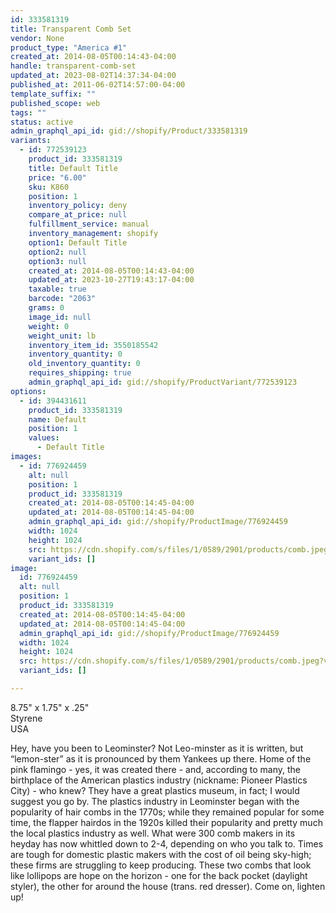```yaml
---
id: 333581319
title: Transparent Comb Set
vendor: None
product_type: "America #1"
created_at: 2014-08-05T00:14:43-04:00
handle: transparent-comb-set
updated_at: 2023-08-02T14:37:34-04:00
published_at: 2011-06-02T14:57:00-04:00
template_suffix: ""
published_scope: web
tags: ""
status: active
admin_graphql_api_id: gid://shopify/Product/333581319
variants:
  - id: 772539123
    product_id: 333581319
    title: Default Title
    price: "6.00"
    sku: K860
    position: 1
    inventory_policy: deny
    compare_at_price: null
    fulfillment_service: manual
    inventory_management: shopify
    option1: Default Title
    option2: null
    option3: null
    created_at: 2014-08-05T00:14:43-04:00
    updated_at: 2023-10-27T19:43:17-04:00
    taxable: true
    barcode: "2063"
    grams: 0
    image_id: null
    weight: 0
    weight_unit: lb
    inventory_item_id: 3550185542
    inventory_quantity: 0
    old_inventory_quantity: 0
    requires_shipping: true
    admin_graphql_api_id: gid://shopify/ProductVariant/772539123
options:
  - id: 394431611
    product_id: 333581319
    name: Default
    position: 1
    values:
      - Default Title
images:
  - id: 776924459
    alt: null
    position: 1
    product_id: 333581319
    created_at: 2014-08-05T00:14:45-04:00
    updated_at: 2014-08-05T00:14:45-04:00
    admin_graphql_api_id: gid://shopify/ProductImage/776924459
    width: 1024
    height: 1024
    src: https://cdn.shopify.com/s/files/1/0589/2901/products/comb.jpeg?v=1407212085
    variant_ids: []
image:
  id: 776924459
  alt: null
  position: 1
  product_id: 333581319
  created_at: 2014-08-05T00:14:45-04:00
  updated_at: 2014-08-05T00:14:45-04:00
  admin_graphql_api_id: gid://shopify/ProductImage/776924459
  width: 1024
  height: 1024
  src: https://cdn.shopify.com/s/files/1/0589/2901/products/comb.jpeg?v=1407212085
  variant_ids: []

---
```


8.75" x 1.75" x .25"  
Styrene  
USA

Hey, have you been to Leominster? Not Leo-minster as it is written, but “lemon-ster” as it is pronounced by them Yankees up there. Home of the pink flamingo \- yes, it was created there \- and, according to many, the birthplace of the American plastics industry (nickname: Pioneer Plastics City) \- who knew? They have a great plastics museum, in fact; I would suggest you go by. The plastics industry in Leominster began with the popularity of hair combs in the 1770s; while they remained popular for some time, the flapper hairdos in the 1920s killed their popularity and pretty much the local plastics industry as well. What were 300 comb makers in its heyday has now whittled down to 2-4, depending on who you talk to. Times are tough for domestic plastic makers with the cost of oil being sky-high; these firms are struggling to keep producing. These two combs that look like lollipops are hope on the horizon \- one for the back pocket (daylight styler), the other for around the house (trans. red dresser). Come on, lighten up!